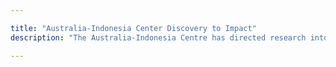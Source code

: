 ```yaml
---

title: "Australia-Indonesia Center Discovery to Impact"
description: "The Australia-Indonesia Centre has directed research into solutions to pressing local problems, and an investment in conscious relationship building."

---
```

